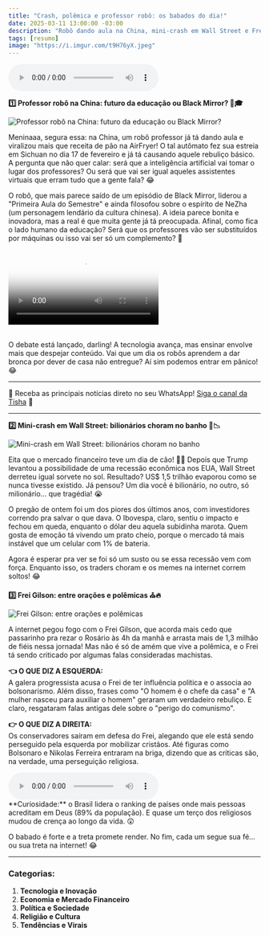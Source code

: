 ```yaml
---
title: "Crash, polêmica e professor robô: os babados do dia!"
date: 2025-03-11 13:00:00 -03:00
description: "Robô dando aula na China, mini-crash em Wall Street e Frei Gilson no centro das polêmicas. Vem entender os bafos que estão bombando! 😱🔥"
tags: [resumo]
image: "https://i.imgur.com/t9H76yX.jpeg"
---
```

<audio id="player-audio" controls>
<source src="./audio/crash-pol-mica-e-professor-rob-os-babados-do-dia-p1.mp3" type="audio/mpeg">
</audio><br>

 **1️⃣ Professor robô na China: futuro da educação ou Black Mirror? 🤖🎓**  

![Professor robô na China: futuro da educação ou Black Mirror?](https://i.imgur.com/t9H76yX.jpeg)

Meninaaa, segura essa: na China, um robô professor já tá dando aula e viralizou mais que receita de pão na AirFryer! O tal autômato fez sua estreia em Sichuan no dia 17 de fevereiro e já tá causando aquele rebuliço básico. A pergunta que não quer calar: será que a inteligência artificial vai tomar o lugar dos professores? Ou será que vai ser igual aqueles assistentes virtuais que erram tudo que a gente fala? 😂  

O robô, que mais parece saído de um episódio de Black Mirror, liderou a "Primeira Aula do Semestre" e ainda filosofou sobre o espírito de NeZha (um personagem lendário da cultura chinesa). A ideia parece bonita e inovadora, mas a real é que muita gente já tá preocupada. Afinal, como fica o lado humano da educação? Será que os professores vão ser substituídos por máquinas ou isso vai ser só um complemento? 🤯  

<div class="video-wrapper">
<video id="local-video" controls="" poster="./img/yt-mi2HjULdias.jpg">
<source src="./audio/yt-mi2HjULdias.mp4" type="video/mp4" />
</video>
</div>
<br>

O debate está lançado, darling! A tecnologia avança, mas ensinar envolve mais que despejar conteúdo. Vai que um dia os robôs aprendem a dar bronca por dever de casa não entregue? Aí sim podemos entrar em pânico! 😂  

---

🌟 Receba as principais notícias direto no seu WhatsApp! <a href="https://www.whatsapp.com/channel/0029VaiPYBPLo4heVf0U3u2d" target="_blank" rel="noopener noreferrer">Siga o canal da Tisha</a> 📲

---

 **2️⃣ Mini-crash em Wall Street: bilionários choram no banho 💸📉**  

![Mini-crash em Wall Street: bilionários choram no banho](https://i.imgur.com/1BbPixp.jpeg)

Eita que o mercado financeiro teve um dia de cão! 🐕‍🦺 Depois que Trump levantou a possibilidade de uma recessão econômica nos EUA, Wall Street derreteu igual sorvete no sol. Resultado? US$ 1,5 trilhão evaporou como se nunca tivesse existido. Já pensou? Um dia você é bilionário, no outro, só milionário… que tragédia! 😭  

O pregão de ontem foi um dos piores dos últimos anos, com investidores correndo pra salvar o que dava. O Ibovespa, claro, sentiu o impacto e fechou em queda, enquanto o dólar deu aquela subidinha marota. Quem gosta de emoção tá vivendo um prato cheio, porque o mercado tá mais instável que um celular com 1% de bateria.  

Agora é esperar pra ver se foi só um susto ou se essa recessão vem com força. Enquanto isso, os traders choram e os memes na internet correm soltos! 😂  



 **3️⃣ Frei Gilson: entre orações e polêmicas ⛪🔥**  

![Frei Gilson: entre orações e polêmicas](https://i.imgur.com/oO1tf7M.jpeg)

A internet pegou fogo com o Frei Gilson, que acorda mais cedo que passarinho pra rezar o Rosário às 4h da manhã e arrasta mais de 1,3 milhão de fiéis nessa jornada! Mas não é só de amém que vive a polêmica, e o Frei tá sendo criticado por algumas falas consideradas machistas.  

**👈 O QUE DIZ A ESQUERDA:**  
A galera progressista acusa o Frei de ter influência política e o associa ao bolsonarismo. Além disso, frases como "O homem é o chefe da casa" e "A mulher nasceu para auxiliar o homem" geraram um verdadeiro rebuliço. E claro, resgataram falas antigas dele sobre o "perigo do comunismo".  

**👉 O QUE DIZ A DIREITA:**  
Os conservadores saíram em defesa do Frei, alegando que ele está sendo perseguido pela esquerda por mobilizar cristãos. Até figuras como Bolsonaro e Nikolas Ferreira entraram na briga, dizendo que as críticas são, na verdade, uma perseguição religiosa.  

<audio id="player-audio" controls>
<source src="./audio/crash-pol-mica-e-professor-rob-os-babados-do-dia-p2.mp3" type="audio/mpeg">
</audio><br>
**Curiosidade:** o Brasil lidera o ranking de países onde mais pessoas acreditam em Deus (89% da população). E quase um terço dos religiosos mudou de crença ao longo da vida. 😲  

O babado é forte e a treta promete render. No fim, cada um segue sua fé… ou sua treta na internet! 😂

---

### **Categorias:**  
1. **Tecnologia e Inovação**  
2. **Economia e Mercado Financeiro**  
3. **Política e Sociedade**  
4. **Religião e Cultura**  
5. **Tendências e Virais**  
